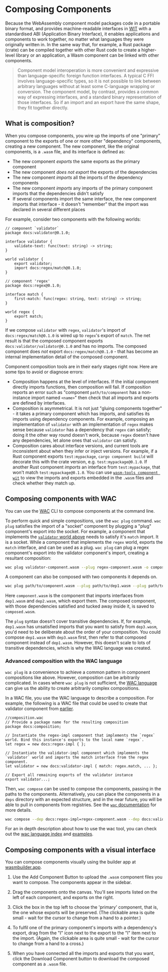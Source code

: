 # Composing Components

Because the WebAssembly component model packages code in a portable binary format, and provides machine-readable interfaces in [WIT](../design/wit.md) with a standardised ABI (Application Binary Interface), it enables applications and components to work together, no matter what languages they were originally written in. In the same way that, for example, a Rust package (crate) can be compiled together with other Rust code to create a higher-level library or an application, a Wasm component can be linked with other components.

> Component model interoperation is more convenient and expressive than language-specific foreign function interfaces. A typical C FFI involves language-specific types, so it is not possible to link between arbitrary languages without at least some C-language wrapping or conversion. The component model, by contrast, provides a common way of expressing interfaces, and a standard binary representation of those interfaces. So if an import and an export have the same shape, they fit together directly.

## What is composition?

When you compose components, you wire up the imports of one "primary" component to the exports of one or more other "dependency" components, creating a new component. The new component, like the original components, is a `.wasm` file, and its interface is defined as:

* The new component _exports_ the same exports as the primary component
* The new component _does not export_ the exports of the dependencies
* The new component _imports_ all the imports of the dependency components
* The new component _imports_ any imports of the primary component imports that the dependencies didn't satisfy
* If several components import the same interface, the new component imports that interface - it doesn't "remember" that the import was declared in several different places

For example, consider two components with the following worlds:

```wit
// component `validator`
package docs:validator@0.1.0;

interface validator {
    validate-text: func(text: string) -> string;
}

world validator {
    export validator;
    import docs:regex/match@0.1.0;
}
```

```wit
// component 'regex'
package docs:regex@0.1.0;

interface match {
    first-match: func(regex: string, text: string) -> string;
}

world regex {
    export match;
}
```

If we compose `validator` with `regex`, `validator`'s import of `docs:regex/match@0.1.0` is wired up to `regex`'s export of `match`. The net result is that the composed component exports `docs:validator/validator@0.1.0` and has no imports. The composed component does _not_ export `docs:regex/match@0.1.0` - that has become an internal implementation detail of the composed component.

Component composition tools are in their early stages right now.  Here are some tips to avoid or diagnose errors:

* Composition happens at the level of interfaces. If the initial component directly imports functions, then composition will fail. If composition reports an error such as "component `path/to/component` has a non-instance import named `<name>`" then check that all imports and exports are defined by interfaces.
* Composition is asymmetrical. It is not just "gluing components together" - it takes a primary component which has imports, and satisfies its imports using dependency components. For example, composing an implementation of `validator` with an implementation of `regex` makes sense because `validator` has a dependency that `regex` can satisfy; doing it the other way round doesn't work, because `regex` doesn't have any dependencies, let alone ones that `validator` can satisfy.
* Composition cares about interface versions, and current tools are inconsistent about when they infer or inject versions. For example, if a Rust component exports `test:mypackage`, `cargo component build` will decorate this with the crate version, e.g. `test:mypackage@0.1.0`. If another Rust component _imports_ an interface from `test:mypackage`, that won't match `test:mypackage@0.1.0`. You can use [`wasm-tools component wit`](https://github.com/bytecodealliance/wasm-tools/tree/main/crates/wit-component) to view the imports and exports embedded in the `.wasm` files and check whether they match up.

## Composing components with WAC

You can use the [WAC](https://github.com/bytecodealliance/wac) CLI to compose components at the command line.

To perform quick and simple compositions, use the `wac plug` command. `wac plug` satisfies the import of a "socket" component by plugging a "plug" component's export into the socket. For example, a component that implements the [`validator` world above](#what-is-composition) needs to satisfy it's `match` import. It is a socket. While a component that implements the `regex` world, exports the `match` interface, and can be used as a plug. `wac plug` can plug a regex component's export into the validator component's import, creating a resultant composition:

```sh
wac plug validator-component.wasm --plug regex-component.wasm -o composed.wasm
```

A component can also be composed with two components it depends on.

```sh
wac plug path/to/component.wasm --plug path/to/dep1.wasm --plug path/to/dep2.wasm -o composed.wasm
```

Here `component.wasm` is the component that imports interfaces from `dep1.wasm` and `dep2.wasm`, which export them. The composed component, with those dependencies satisfied and tucked away inside it, is saved to `composed.wasm`.

The `plug` syntax doesn't cover transitive dependencies. If, for example, `dep1.wasm` has unsatisfied imports that you want to satisfy from `dep3.wasm`, you'd need to be deliberate about the order of your composition. You could compose `dep1.wasm` with `dep3.wasm` first, then refer to that composed component instead of `dep1.wasm`. However, this doesn't scale to lots of transitive dependencies, which is why the WAC language was created.

### Advanced composition with the WAC language

`wac plug` is a convenience to achieve a common pattern in component compositions like above. However, composition can be arbitrarily complicated. In cases where `wac plug` is not sufficient, the [WAC language](https://github.com/bytecodealliance/wac/blob/main/LANGUAGE.md) can give us the ability to create arbitrarily complex compositions.

In a WAC file, you use the WAC language to describe a composition. For example, the following is a WAC file that could be used to create that validator component from [earlier](#what-is-composition).

```
//composition.wac
// Provide a package name for the resulting composition
package docs:composition;

// Instantiate the regex-impl component that implements the `regex` world. Bind this instance's exports to the local name `regex`.
let regex = new docs:regex-impl { };

// Instantiate the validator-impl component which implements the `validator` world and imports the match interface from the regex component.
let validator = new docs:validator-impl { match: regex.match, ... };

// Export all remaining exports of the validator instance
export validator...;
```

Then, `wac compose` can be used to compose the components, passing in the paths to the components. Alternatively, you can place the components in a `deps` directory with an expected structure, and in the near future, you will be able to pull in components from registries. See the [`wac` documentation](https://github.com/bytecodealliance/wac) for more details.

```sh
wac compose --dep docs:regex-impl=regex-component.wasm --dep docs:validator-impl=validator-component.wasm -o composed.wasm composition.wac
```

For an in depth description about how to use the wac tool, you can check out the [wac language index](https://github.com/bytecodealliance/wac/blob/main/LANGUAGE.md) and [examples](https://github.com/bytecodealliance/wac/tree/main/examples).

## Composing components with a visual interface

You can compose components visually using the builder app at [wasmbuilder.app](https://wasmbuilder.app/).

1. Use the Add Component Button to upload the `.wasm` component files you want to compose. The components appear in the sidebar.

2. Drag the components onto the canvas. You'll see imports listed on the left of each component, and exports on the right.

3. Click the box in the top left to choose the 'primary' component, that is, the one whose exports will be preserved. (The clickable area is quite small - wait for the cursor to change from a hand to a pointer.)

4. To fulfil one of the primary component's imports with a dependency's export, drag from the "I" icon next to the export to the "I" item next to the import. (Again, the clickable area is quite small - wait for the cursor to change from a hand to a cross.)

5. When you have connected all the imports and exports that you want, click the Download Component button to download the composed component as a `.wasm` file.
